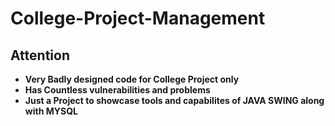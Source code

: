 # College-Project-Management


## Attention
* **Very Badly designed code for College Project only**
* **Has Countless vulnerabilities and problems**
* **Just a Project to showcase tools and capabilites of JAVA SWING along with MYSQL**